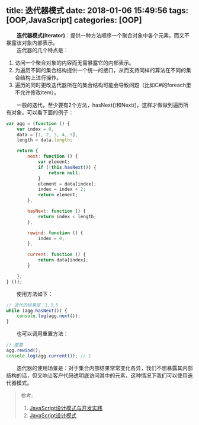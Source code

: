 title: 迭代器模式
date: 2018-01-06 15:49:56
tags: [OOP,JavaScript]
categories: [OOP]
---
&emsp;&emsp;**迭代器模式(Iterator)**：提供一种方法顺序一个聚合对象中各个元素，而又不暴露该对象内部表示。    
&emsp;&emsp;迭代器的几个特点是：    
1. 访问一个聚合对象的内容而无需暴露它的内部表示。
1. 为遍历不同的集合结构提供一个统一的接口，从而支持同样的算法在不同的集合结构上进行操作。
1. 遍历的同时更改迭代器所在的集合结构可能会导致问题（比如C#的foreach里不允许修改item）。    

&emsp;&emsp;一般的迭代，至少要有2个方法，hasNext()和Next()，这样才做做到遍历所有对象，可以看下面的例子：    
```js
var agg = (function () {
    var index = 0,
    data = [1, 2, 3, 4, 5],
    length = data.length;

    return {
        next: function () {
            var element;
            if (!this.hasNext()) {
                return null;
            }
            element = data[index];
            index = index + 2;
            return element;
        },

        hasNext: function () {
            return index < length;
        },

        rewind: function () {
            index = 0;
        },

        current: function () {
            return data[index];
        }

    };
} ());
```
&emsp;&emsp;使用方法如下：   
```js
// 迭代的结果是：1,3,5
while (agg.hasNext()) {
    console.log(agg.next());
}
```
&emsp;&emsp;也可以调用重置方法：    
```js
// 重置
agg.rewind();
console.log(agg.current()); // 1
```
&emsp;&emsp;迭代器的使用场景是：对于集合内部结果常常变化各异，我们不想暴露其内部结构的话，但又响让客户代码透明底访问其中的元素，这种情况下我们可以使用迭代器模式。

> 参考: 
> 1. [JavaScript设计模式与开发实践](https://book.douban.com/subject/26382780/) 
> 1. [JavaScript设计模式](https://book.douban.com/subject/26589719/) 